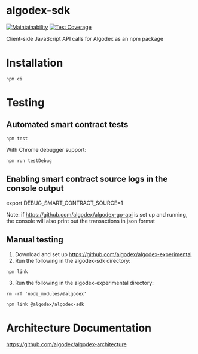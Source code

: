 # algodex-sdk

[![Maintainability](https://api.codeclimate.com/v1/badges/ec6d58e1e3562cd4be26/maintainability)](https://codeclimate.com/repos/62438536b3ae7671bd0005a9/maintainability)
[![Test Coverage](https://api.codeclimate.com/v1/badges/ec6d58e1e3562cd4be26/test_coverage)](https://codeclimate.com/repos/62438536b3ae7671bd0005a9/test_coverage)

Client-side JavaScript API calls for Algodex as an npm package

# Installation

`npm ci`

# Testing

## Automated smart contract tests

`npm test`

With Chrome debugger support:

`npm run testDebug`

## Enabling smart contract source logs in the console output

export DEBUG_SMART_CONTRACT_SOURCE=1

Note: if https://github.com/algodex/algodex-go-api is set up and running, the console will also print out the transactions in json format

## Manual testing

1. Download and set up https://github.com/algodex/algodex-experimental
2. Run the following in the algodex-sdk directory:

`npm link`

3. Run the following in the algodex-experimental directory:

`rm -rf 'node_modules/@algodex'`

`npm link @algodex/algodex-sdk`

# Architecture Documentation

https://github.com/algodex/algodex-architecture


